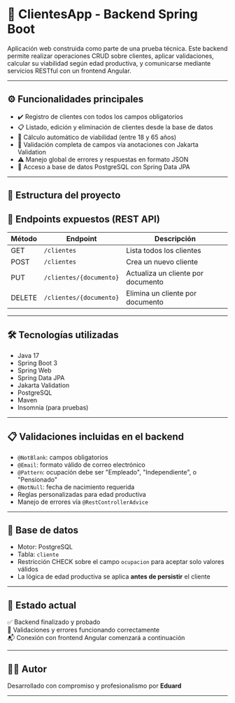 # 🏦 ClientesApp - Backend Spring Boot

Aplicación web construida como parte de una prueba técnica. Este backend permite realizar operaciones CRUD sobre clientes, aplicar validaciones, calcular su viabilidad según edad productiva, y comunicarse mediante servicios RESTful con un frontend Angular.

---

## ⚙️ Funcionalidades principales

- ✔️ Registro de clientes con todos los campos obligatorios
- 📋 Listado, edición y eliminación de clientes desde la base de datos
- 🧠 Cálculo automático de viabilidad (entre 18 y 65 años)
- 🔐 Validación completa de campos vía anotaciones con Jakarta Validation
- ⚠️ Manejo global de errores y respuestas en formato JSON
- 🔎 Acceso a base de datos PostgreSQL con Spring Data JPA

---

## 🧱 Estructura del proyecto

## 🔗 Endpoints expuestos (REST API)

| Método | Endpoint                   | Descripción                       |
|--------|----------------------------|-----------------------------------|
| GET    | `/clientes`                | Lista todos los clientes          |
| POST   | `/clientes`                | Crea un nuevo cliente             |
| PUT    | `/clientes/{documento}`    | Actualiza un cliente por documento |
| DELETE | `/clientes/{documento}`    | Elimina un cliente por documento  |

---

## 🛠️ Tecnologías utilizadas

- Java 17
- Spring Boot 3
- Spring Web
- Spring Data JPA
- Jakarta Validation
- PostgreSQL
- Maven
- Insomnia (para pruebas)

---

## 📋 Validaciones incluidas en el backend

- `@NotBlank`: campos obligatorios
- `@Email`: formato válido de correo electrónico
- `@Pattern`: ocupación debe ser "Empleado", "Independiente", o "Pensionado"
- `@NotNull`: fecha de nacimiento requerida
- Reglas personalizadas para edad productiva
- Manejo de errores vía `@RestControllerAdvice`

---

## 💾 Base de datos

- Motor: PostgreSQL
- Tabla: `cliente`
- Restricción CHECK sobre el campo `ocupacion` para aceptar solo valores válidos
- La lógica de edad productiva se aplica **antes de persistir** el cliente

---

## 🚦 Estado actual

✅ Backend finalizado y probado  
🧪 Validaciones y errores funcionando correctamente  
📬 Conexión con frontend Angular comenzará a continuación

---

## 🧑‍💻 Autor

Desarrollado con compromiso y profesionalismo por **Eduard**  

---

